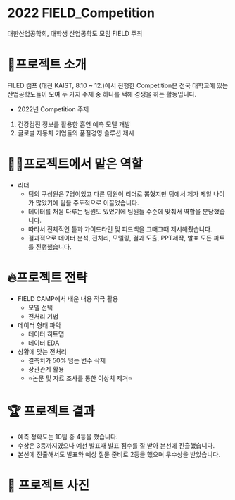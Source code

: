 # 2022 FIELD_Competition
대한산업공학회, 대학생 산업공학도 모임 FIELD 주최

# 🔎프로젝트 소개
FILED 캠프 (대전 KAIST, 8.10 ~ 12.)에서 진행한 Competition은 전국 대학교에 있는 산업공학도들이 모여 두 가지 주제 중 하나를 택해 
경쟁을 하는 활동입니다.
* 2022년 Competition 주제
1. 건강검진 정보를 활용한 흡연 예측 모델 개발
2. 글로벌 자동차 기업들의 품질경영 솔루션 제시

# 🧑‍🦱프로젝트에서 맡은 역할
* 리더
  * 팀의 구성원은 7명이었고 다른 팀원이 리더로 뽑혔지만 팀에서 제가 제일 나이가 많았기에 팀을 주도적으로 이끌었습니다.
  * 데이터를 처음 다루는 팀원도 있었기에 팀원들 수준에 맞춰서 역할을 분담했습니다.
  * 따라서 전체적인 틀과 가이드라인 및 피드백을 그때그때 제시해줬습니다.
  * 결과적으로 데이터 분석, 전처리, 모델링, 결과 도출, PPT제작, 발표 모든 파트를 진행했습니다.
     
# 🔥프로젝트 전략
* FIELD CAMP에서 배운 내용 적극 활용
  * 모델 선택
  * 전처리 기법
* 데이터 형태 파악
  * 데이터 히트맵
  * 데이터 EDA
* 상황에 맞는 전처리
  * 결측치가 50% 넘는 변수 삭제
  * 상관관계 활용
  * ⭐논문 및 자료 조사를 통한 이상치 제거⭐
 
# 🏆 프로젝트 결과
* 예측 정확도는 10팀 중 4등을 했습니다.
* 수상은 3등까지였으나 예선 발표때 발표 점수를 잘 받아 본선에 진출했습니다.
* 본선에 진출해서도 발표와 예상 질문 준비로 2등을 했으며 우수상을 받았습니다.

# 📝 프로젝트 사진

